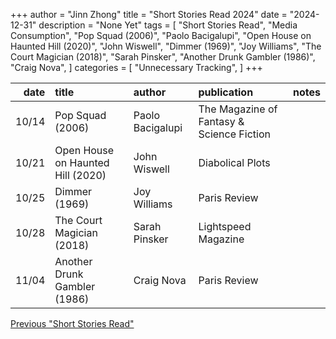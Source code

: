 +++ 
author = "Jinn Zhong" 
title = "Short Stories Read 2024" 
date = "2024-12-31" 
description = "None Yet"
tags = [
    "Short Stories Read",
    "Media Consumption",
    "Pop Squad (2006)",
    "Paolo Bacigalupi",
    "Open House on Haunted Hill (2020)",
    "John Wiswell",
    "Dimmer (1969)",
    "Joy Williams",
    "The Court Magician (2018)",
    "Sarah Pinsker",
    "Another Drunk Gambler (1986)",
    "Craig Nova",
]
categories = [
    "Unnecessary Tracking",
]
+++

| date | title                             | author           | publication                              | notes |
| ---:| :---------------------------------| :--------------- | :---------------------------------------- | :---- |
|10/14| Pop Squad (2006)                  | Paolo Bacigalupi | The Magazine of Fantasy & Science Fiction |       |
|10/21| Open House on Haunted Hill (2020) | John Wiswell     | Diabolical Plots                          |       |
|10/25| Dimmer (1969)                     | Joy Williams     | Paris Review                              |       |
|10/28| The Court Magician (2018)         | Sarah Pinsker    | Lightspeed Magazine | |
|11/04| Another Drunk Gambler (1986) | Craig Nova             | Paris Review | |        


[Previous "Short Stories Read"](https://journal.jinnzhong.com/tags/short-stories-read/)
